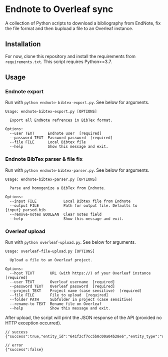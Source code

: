 # Endnote to Overleaf sync
A collection of Python scripts to download a bibliography from EndNote, fix the file format and then bupload a file to an Overleaf instance.

## Installation
For now, clone this repository and install the requirements from `requirements.txt`. This script requires Python>=3.7.

## Usage
### Endnote export
Run with `python endnote-bibtex-export.py`. See below for arguments.

```
Usage: endnote-bibtex-export.py [OPTIONS]

  Export all EndNote refrences in BibTex format.

Options:
  --user TEXT      Endnote user  [required]
  --password TEXT  Password password  [required]
  --file FILE      Local Bibtex file
  --help           Show this message and exit.
```
### Endnote BibTex parser & file fix
Run with `python endnote-bibtex-parser.py`. See below for arguments.

```
Usage: endnote-bibtex-parser.py [OPTIONS]

  Parse and homogenize a BibTex from Endnote.

Options:
  --input FILE            Local Bibtex file from Endnote
  --output FILE           Path for output file. Defaults to {input}_parsed.bib
  --remove-notes BOOLEAN  Clear notes field
  --help                  Show this message and exit.
```

### Overleaf upload
Run with `python overleaf-upload.py`. See below for arguments.

```
Usage: overleaf-file-upload.py [OPTIONS]

  Upload a file to an Overleaf project.

Options:
  --host TEXT       URL (with https://) of your Overleaf instance  [required]
  --user TEXT       Overleaf username  [required]
  --password TEXT   Overleaf password  [required]
  --project TEXT    Project name (case sensitive)  [required]
  --file FILE       File to upload  [required]
  --folder PATH     Subfolder in project (case sensitive)
  --rename-to TEXT  Rename file on Overleaf
  --help            Show this message and exit.
```

After upload, the script will print the JSON response of the API (provided no HTTP exception occurred).

```jsonc
// success
{"success":true,"entity_id":"641f2cf7cc5b0c00a04b28e6","entity_type":"doc"}

// error
{"success":false}
```